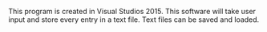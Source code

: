 This program is created in Visual Studios 2015.
This software will take user input and store every entry in a text file.
Text files can be saved and loaded.
